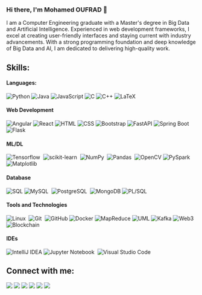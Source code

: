 ### Hi there, I'm Mohamed OUFRAD 👋

I am a Computer Engineering graduate with a Master's degree in Big Data and Artificial Intelligence. Experienced in web development frameworks, I excel at creating user-friendly interfaces and staying current with industry advancements. With a strong programming foundation and deep knowledge of Big Data and AI, I am dedicated to delivering high-quality work.

## Skills:

#### Languages:
![Python](https://img.shields.io/badge/python-%233776AB.svg?style=for-the-badge&logo=python&logoColor=white)
![Java](https://img.shields.io/badge/java-%23ED8B00.svg?style=for-the-badge&logo=java&logoColor=white)
![JavaScript](https://img.shields.io/badge/javascript-%23F7DF1E.svg?style=for-the-badge&logo=javascript&logoColor=black)
![C](https://img.shields.io/badge/c-%2300599C.svg?style=for-the-badge&logo=c&logoColor=white)
![C++](https://img.shields.io/badge/c++-%2300599C.svg?style=for-the-badge&logo=c%2B%2B&logoColor=white)
![LaTeX](https://img.shields.io/badge/latex-%23008080.svg?style=for-the-badge&logo=latex&logoColor=white)

#### Web Development

![Angular](https://img.shields.io/badge/angular-%23DD0031.svg?style=for-the-badge&logo=angular&logoColor=white)
![React](https://img.shields.io/badge/react-%2361DAFB.svg?style=for-the-badge&logo=react&logoColor=black)
![HTML](https://img.shields.io/badge/html-%23E34F26.svg?style=for-the-badge&logo=html5&logoColor=white)
![CSS](https://img.shields.io/badge/css-%231572B6.svg?style=for-the-badge&logo=css3&logoColor=white)
![Bootstrap](https://img.shields.io/badge/bootstrap-%23563D7C.svg?style=for-the-badge&logo=bootstrap&logoColor=white)
![FastAPI](https://img.shields.io/badge/fastapi-%230D96C6.svg?style=for-the-badge&logo=fastapi&logoColor=white)
![Spring Boot](https://img.shields.io/badge/springboot-%236DB33F.svg?style=for-the-badge&logo=spring&logoColor=white)
![Flask](https://img.shields.io/badge/flask-%23000.svg?style=for-the-badge&logo=flask&logoColor=white)


#### ML/DL

![Tensorflow](https://img.shields.io/badge/TensorFlow-FF6F00?style=for-the-badge&logo=tensorflow&logoColor=white)&nbsp;
![scikit-learn](https://img.shields.io/badge/scikit--learn-%23F7931E.svg?style=for-the-badge&logo=scikit-learn&logoColor=white)&nbsp;
![NumPy](https://img.shields.io/badge/numpy-%23013243.svg?style=for-the-badge&logo=numpy&logoColor=white)&nbsp;
![Pandas](https://img.shields.io/badge/pandas-%23150458.svg?style=for-the-badge&logo=pandas&logoColor=white)&nbsp;
![OpenCV](https://img.shields.io/badge/OpenCV-%23white.svg?style=for-the-badge&logo=opencv&logoColor=white)
![PySpark](https://img.shields.io/badge/PySpark-%23039BE5.svg?style=for-the-badge&logo=apache-spark&logoColor=white)
![Matplotlib](https://img.shields.io/badge/Matplotlib-%23FF5722.svg?style=for-the-badge&logo=python&logoColor=white)

#### Database

![SQL](https://img.shields.io/badge/SQL-%2300f.svg?style=for-the-badge&logo=sqlite&logoColor=white)
![MySQL](https://img.shields.io/badge/MySQL-00000F?style=for-the-badge&logo=mysql&logoColor=white)&nbsp;
![PostgreSQL](https://img.shields.io/badge/PostgreSQL-316192?style=for-the-badge&logo=postgresql&logoColor=white)&nbsp;
![MongoDB](https://img.shields.io/badge/MongoDB-%2347A248.svg?style=for-the-badge&logo=mongodb&logoColor=white)
![PL/SQL](https://img.shields.io/badge/PL/SQL-%23F80000.svg?style=for-the-badge&logo=oracle&logoColor=white)

#### Tools and Technologies

![Linux](https://img.shields.io/badge/Linux-FCC624?style=for-the-badge&logo=linux&logoColor=black)&nbsp;
![Git](https://img.shields.io/badge/GIT-E44C30?style=for-the-badge&logo=git&logoColor=white)&nbsp;
![GitHub](https://img.shields.io/badge/GitHub-%23121011.svg?style=for-the-badge&logo=github&logoColor=white)
![Docker](https://img.shields.io/badge/Docker-%232496ED.svg?style=for-the-badge&logo=docker&logoColor=white)
![MapReduce](https://img.shields.io/badge/MapReduce-%23E34A86.svg?style=for-the-badge)
![UML](https://img.shields.io/badge/UML-%23000000.svg?style=for-the-badge&logo=visual-studio-code&logoColor=white)
![Kafka](https://img.shields.io/badge/Kafka-%23000000.svg?style=for-the-badge&logo=apache-kafka&logoColor=white)
![Web3](https://img.shields.io/badge/Web3-%2334D058.svg?style=for-the-badge&logo=ethereum&logoColor=white)
![Blockchain](https://img.shields.io/badge/Blockchain-%23000000.svg?style=for-the-badge&logo=hyperledger&logoColor=white)


#### IDEs

![IntelliJ IDEA](https://img.shields.io/badge/IntelliJ%20IDEA-%23000000.svg?style=for-the-badge&logo=intellij-idea&logoColor=white)
![Jupyter Notebook](https://img.shields.io/badge/jupyter-%23FA0F00.svg?style=for-the-badge&logo=jupyter&logoColor=white)&nbsp;
![Visual Studio Code](https://img.shields.io/badge/Visual%20Studio%20Code-0078d7.svg?style=for-the-badge&logo=visual-studio-code&logoColor=white)&nbsp;

## Connect with me:

<p align = "center">

[<img src="https://img.shields.io/badge/kaggle-%2312100E.svg?&style=for-the-badge&logo=kaggle&logoColor=white&color=black" />](https://www.kaggle.com/mohamedoufrad)
[<img src="https://img.shields.io/badge/twitter-%231DA1F2.svg?&style=for-the-badge&logo=twitter&logoColor=white&color=black" />](https://twitter.com/MohamedOufrad) 
[<img src="https://img.shields.io/badge/linkedin-%2312100E.svg?&style=for-the-badge&logo=linkedin&logoColor=white&color=black" />](https://twitter.com/MohamedOufrad)
[<img src="https://img.shields.io/badge/instagram-%2312100E.svg?&style=for-the-badge&logo=instagram&logoColor=white&color=black" />](https://www.instagram.com/moha_oufrad/)
[<img src="https://img.shields.io/badge/LeetCode-%2312100E.svg?style=for-the-badge&logo=leetcode&logoColor=white&color=black" />](https://leetcode.com/moha_oufrad/)
[<img src="https://img.shields.io/badge/HackerRank-%2312100E.svg?style=for-the-badge&logo=hackerrank&logoColor=white&color=black" />](https://www.hackerrank.com/oufrad00)

</p>
